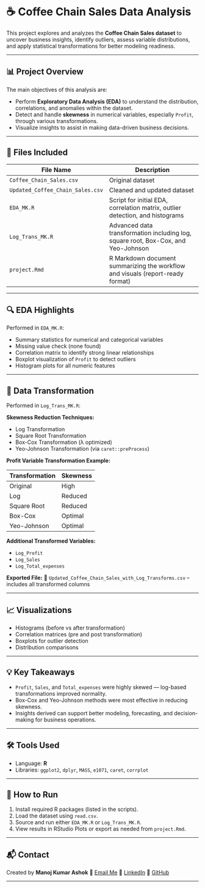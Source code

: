 # ☕ Coffee Chain Sales Data Analysis

This project explores and analyzes the **Coffee Chain Sales dataset** to uncover business insights, identify outliers, assess variable distributions, and apply statistical transformations for better modeling readiness.

---

## 📊 Project Overview

The main objectives of this analysis are:

* Perform **Exploratory Data Analysis (EDA)** to understand the distribution, correlations, and anomalies within the dataset.
* Detect and handle **skewness** in numerical variables, especially `Profit`, through various transformations.
* Visualize insights to assist in making data-driven business decisions.

---

## 📁 Files Included

| File Name                        | Description                                                                       |
| -------------------------------- | --------------------------------------------------------------------------------- |
| `Coffee_Chain_Sales.csv`         | Original dataset                                                                  |
| `Updated_Coffee_Chain_Sales.csv` | Cleaned and updated dataset                                                       |
| `EDA_MK.R`                       | Script for initial EDA, correlation matrix, outlier detection, and histograms     |
| `Log_Trans_MK.R`                 | Advanced data transformation including log, square root, Box-Cox, and Yeo-Johnson |
| `project.Rmd`                    | R Markdown document summarizing the workflow and visuals (report-ready format)    |

---

## 🔍 EDA Highlights

Performed in `EDA_MK.R`:

* Summary statistics for numerical and categorical variables
* Missing value check (none found)
* Correlation matrix to identify strong linear relationships
* Boxplot visualization of `Profit` to detect outliers
* Histogram plots for all numeric features

---

## 🔁 Data Transformation

Performed in `Log_Trans_MK.R`:

**Skewness Reduction Techniques:**

* Log Transformation
* Square Root Transformation
* Box-Cox Transformation (λ optimized)
* Yeo-Johnson Transformation (via `caret::preProcess`)

**Profit Variable Transformation Example:**

| Transformation | Skewness |
| -------------- | -------- |
| Original       | High     |
| Log            | Reduced  |
| Square Root    | Reduced  |
| Box-Cox        | Optimal  |
| Yeo-Johnson    | Optimal  |

**Additional Transformed Variables:**

* `Log_Profit`
* `Log_Sales`
* `Log_Total_expenses`

**Exported File:**
📁 `Updated_Coffee_Chain_Sales_with_Log_Transforms.csv` – includes all transformed columns

---

## 📈 Visualizations

* Histograms (before vs after transformation)
* Correlation matrices (pre and post transformation)
* Boxplots for outlier detection
* Distribution comparisons

---

## 💡 Key Takeaways

* `Profit`, `Sales`, and `Total_expenses` were highly skewed — log-based transformations improved normality.
* Box-Cox and Yeo-Johnson methods were most effective in reducing skewness.
* Insights derived can support better modeling, forecasting, and decision-making for business operations.

---

## 🛠️ Tools Used

* Language: **R**
* Libraries: `ggplot2`, `dplyr`, `MASS`, `e1071`, `caret`, `corrplot`

---

## 📌 How to Run

1. Install required R packages (listed in the scripts).
2. Load the dataset using `read.csv`.
3. Source and run either `EDA_MK.R` or `Log_Trans_MK.R`.
4. View results in RStudio Plots or export as needed from `project.Rmd`.

---

## 📬 Contact

Created by **Manoj Kumar Ashok**
📧 [Email Me](mailto:your-email@example.com)
🔗 [LinkedIn](https://www.linkedin.com/in/manoj-kumar-ashok-078241211/)
🐙 [GitHub](https://github.com/MK-Github03)

---


